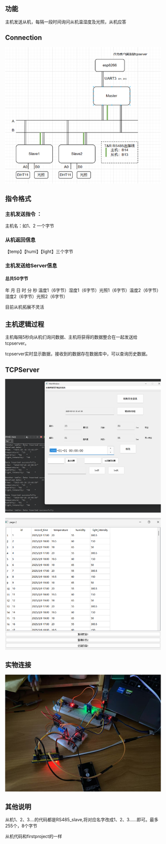 ## 功能

主机发送从机，每隔一段时间询问从机温湿度及光照，从机应答

## Connection

![image-20250310160055460](readme.assets/image-20250310160055460.png)

## 指令格式

### 主机发送指令 ：

主机名：如1、2 一个字节

### 从机返回信息

【temp】【humi】【light】三个字节

### 主机发送给Server信息

#### 总共50字节

年 月 日 时 分 秒 温度1（6字节）湿度1（6字节）光照1（6字节）温度2（6字节）湿度2（6字节）光照2（6字节）

目前从机拓展不灵活

## 主机逻辑过程

主机每隔5秒向从机们询问数据、主机将获得的数据整合在一起发送给tcpserver。

tcpserver实时显示数据，接收到的数据存在数据库中，可以查询历史数据。

## TCPServer

![abc](readme.assets/abc.png)

![image-20250310160702313](readme.assets/image-20250310160702313.png)

## 实物连接

![微信图片_20250310160804](readme.assets/微信图片_20250310160804.jpg)

## 其他说明

从机1、2、3....的代码都是RS485_slave,将对应名字改成1、2、3......即可。最多255个，8个字节

从机代码和firstproject的一样
